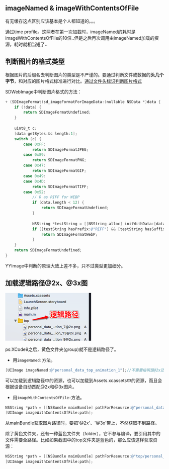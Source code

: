 ## imageNamed & imageWithContentsOfFile

有无缓存这点区别应该基本是个人都知道的。。。

通过time profile。这两者在第一次加载时，imageNamed的耗时是imageWithContentsOfFile的10倍..但是之后再次调用由imageNamed加载的资源，耗时就相当短了..

## 判断图片的格式类型

根据图片的后缀名去判断图片的类型是不严谨的。要通过判断文件或数据的**头几个字节**，和对应的图片格式标准进行对比。[通过文件头标识判断图片格式](https://www.cnblogs.com/mamamia/p/8608848.html)

SDWebImage中判断图片格式的方法：

```objective-c
+ (SDImageFormat)sd_imageFormatForImageData:(nullable NSData *)data {
    if (!data) {
        return SDImageFormatUndefined;
    }

    uint8_t c;
    [data getBytes:&c length:1];
    switch (c) {
        case 0xFF:
            return SDImageFormatJPEG;
        case 0x89:
            return SDImageFormatPNG;
        case 0x47:
            return SDImageFormatGIF;
        case 0x49:
        case 0x4D:
            return SDImageFormatTIFF;
        case 0x52:
            // R as RIFF for WEBP
            if (data.length < 12) {
                return SDImageFormatUndefined;
            }

            NSString *testString = [[NSString alloc] initWithData:[data subdataWithRange:NSMakeRange(0, 12)] encoding:NSASCIIStringEncoding];
            if ([testString hasPrefix:@"RIFF"] && [testString hasSuffix:@"WEBP"]) {
                return SDImageFormatWebP;
            }
    }
    return SDImageFormatUndefined;
}
```

YYImage中判断的原理大致上差不多，只不过类型更加细分。

## 加载逻辑路径@2x、@3x图

![](../image/Snip20180531_3.png)

ps:XCode9之后，黄色文件夹(group)就不是逻辑路径了。

- 用`imageNamed:`方法。

 ```objective-c
[UIImage imageNamed:@"personal_data_top_animation_1"];//不需要指明是@2x还是@3x图
```
可以加载到逻辑路径中的资源，也可以加载到Assets.xcassets中的资源，而且会根据设备自动匹配@2x和@3x图片。

- 用`imageWithContentsOfFile:`方法。

```objective-c
NSString *path = [[NSBundle mainBundle] pathForResource:@"personal_data_top_animation_1@2x" ofType:@"png"];
[UIImage imageWithContentsOfFile:path];
```
从mainBundle获取图片路径时，要把'@2x'、'@3x'带上，不然获取不到路径。

除了黄色文件夹，还有一种蓝色文件夹（folder），它不参与编译，要引用其中的文件需要全路径。比如如果截图中的top文件夹是蓝色的，那么应该这样获取资源：

```objective-c
NSString *path = [[NSBundle mainBundle] pathForResource:@"top/personal_data_top_animation_1@2x" ofType:@"png"];
[UIImage imageWithContentsOfFile:path];
```